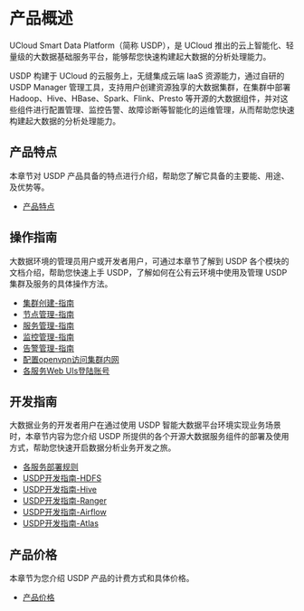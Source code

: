 # 产品概述


UCloud Smart Data Platform（简称 USDP），是 UCloud 推出的云上智能化、轻量级的大数据基础服务平台，能够帮您快速构建起大数据的分析处理能力。

USDP 构建于 UCloud 的云服务上，无缝集成云端 IaaS 资源能力，通过自研的 USDP Manager 管理工具，支持用户创建资源独享的大数据集群，在集群中部署 Hadoop、Hive、HBase、Spark、Flink、Presto 等开源的大数据组件，并对这些组件进行配置管理、监控告警、故障诊断等智能化的运维管理，从而帮助您快速构建起大数据的分析处理能力。



## 产品特点

本章节对 USDP 产品具备的特点进行介绍，帮助您了解它具备的主要能、用途、及优势等。

* [产品特点](/USDP/intro.md)
  
  
## 操作指南

大数据环境的管理员用户或开发者用户，可通过本章节了解到 USDP 各个模块的文档介绍，帮助您快速上手 USDP，了解如何在公有云环境中使用及管理 USDP 集群及服务的具体操作方法。

* [集群创建-指南](/USDP/operate/cluster)
* [节点管理-指南](/USDP/operate/node/README)
* [服务管理-指南](/USDP/operate/service/README)
* [监控管理-指南](/USDP/operate/monitor/README)
* [告警管理-指南](/USDP/operate/alarm/README)
* [配置openvpn访问集群内网](/USDP/operate/openvpn)
* [各服务Web UIs登陆账号](/USDP/operate/login)

## 开发指南

大数据业务的开发者用户在通过使用 USDP 智能大数据平台环境实现业务场景时，本章节内容为您介绍 USDP 所提供的各个开源大数据服务组件的部署及使用方式，帮助您快速开启数据分析业务开发之旅。

* [各服务部署规则](/USDP/developer/rule)
* [USDP开发指南-HDFS](/USDP/developer/hdfs)
* [USDP开发指南-Hive](/USDP/developer/hive)
* [USDP开发指南-Ranger](/USDP/developer/ranger/README)
* [USDP开发指南-Airflow](/USDP/developer/airflow)
* [USDP开发指南-Atlas](/USDP/developer/atlas)
## 产品价格

本章节为您介绍 USDP 产品的计费方式和具体价格。

* [产品价格](/USDP/price)
